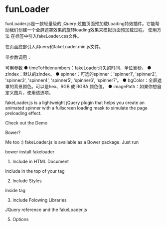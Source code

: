 # funLoader
funLoader.js是一款轻量级的 jQuery 炫酷页面预加载Loading特效插件。它能帮助我们创建一个全屏遮罩效果的旋转loading效果来模拟页面预加载过程。
使用方法
在<head>标签中引入fakeLoader.css文件。

<link rel="stylesheet" href="yourPath/funLoader.css">
在页面底部引入jQuery和fakeLoader.min.js文件。
<script src="http://libs.baidu.com/jquery/1.11.1/jquery.min.js">

<script src="yourPath/funLoader.min.js">
基本使用方法：
<script type="text/javascript">
$("#funloader").funLoader();
</script>
带参数调用：
<script type="text/javascript">
$("#funloader").funLoader({
timeToHide:1200, //Time in milliseconds for fakeLoader disappear
zIndex:999, // Default zIndex
spinner:"spinner1",//Options: 'spinner1', 'spinner2', 'spinner3', 'spinner4', 'spinner5', 'spinner6', 'spinner7' 
bgColor:"#2ecc71", //Hex, RGB or RGBA colors
imagePath:"yourPath/customizedImage.gif" //If you want can you insert your custom image
}); 
</script>
可用参数
  ● timeToHidenumbers：fakeLoader消失的时间，单位毫秒。
  ● zIndex：默认的zIndex。
  ● spinner：可选的spinner：'spinner1', 'spinner2', 'spinner3', 'spinner4', 'spinner5', 'spinner6', 'spinner7'。
  ● bgColor：全屏遮罩的背景颜色。可以是hex、RGB 或 RGBA 颜色值。
  ● imagePath：如果你想自定义图片，使用该选项。
  
  fakeLoader.js is a lightweight jQuery plugin that helps you create an animated spinner with a fullscreen loading mask to simulate the page preloading effect.

Check out the Demo

Bower?

Me too :) fakeLoader.js is available as a Bower package. Just run

bower install fakeloader
1. Include in HTML Document

Include in the top of your <body> tag

<div id="fakeLoader"></div>



2. Include Styles

Inside <head> tag

<link rel="stylesheet" href="yourPath/fakeLoader.css">

3. Include Folowing Libraries

JQuery reference and the fakeLoader.js

<script src="https://ajax.googleapis.com/ajax/libs/jquery/1.11.0/jquery.min.js">

<script src="yourPath/fakeLoader.min.js">


4. Basic Initialize

Include in bottom of your <body> tag


    <script type="text/javascript">
        $("#fakeLoader").fakeLoader();
    </script>

5. Options

<script type="text/javascript">


    $("#fakeLoader").fakeLoader({
        timeToHide:1200, //Time in milliseconds for fakeLoader disappear
        zIndex:999, // Default zIndex
        spinner:"spinner1",//Options: 'spinner1', 'spinner2', 'spinner3', 'spinner4', 'spinner5', 'spinner6', 'spinner7' 
        bgColor:"#2ecc71", //Hex, RGB or RGBA colors
        imagePath:"yourPath/customizedImage.gif" //If you want can you insert your custom image
        
});
 &lt;/script&gt;
